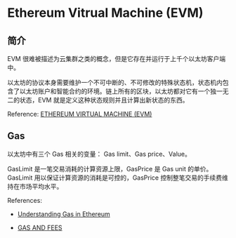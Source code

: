 # Ethereum Vitrual Machine (EVM)

## 简介

EVM 很难被描述为云集群之类的概念，但是它存在并运行于上千个以太坊客户端中。

以太坊的协议本身需要维护一个不可中断的、不可修改的特殊状态机，状态机内包含了以太坊账户和智能合约的环境。链上所有的区块，以太坊都对它有一个独一无二的状态，EVM 就是定义这种状态规则并且计算出新状态的东西。

Reference: [ETHEREUM VIRTUAL MACHINE (EVM)](https://ethereum.org/en/developers/docs/evm/)

## Gas

以太坊中有三个 Gas 相关的变量： Gas limit、Gas price、Value。

GasLimit 是一笔交易消耗的计算资源上限，GasPrice 是 Gas unit 的单价。GasLimit 用以保证计算资源的消耗是可控的，GasPrice 控制整笔交易的手续费维持在市场平均水平。

References:

- [Understanding Gas in Ethereum](https://www.investopedia.com/terms/g/gas-ethereum.asp#:~:text=%22Gas%20limit%22%20refers%20to%20the,ETH%20or%20a%20smart%20contract.&text=If%20the%20gas%20price%20limit,choose%20to%20ignore%20such%20transactions.)

- [GAS AND FEES](https://ethereum.org/en/developers/docs/gas/)
